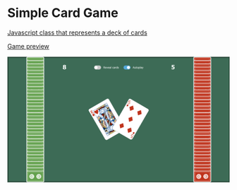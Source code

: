# Simple Card Game
[Javascript class that represents a deck of cards](https://github.com/nikuz/simple-card-game/blob/main/src/models/Deck.ts)

[Game preview](https://nikuz.github.io/simple-card-game/)

![alt text](https://github.com/nikuz/simple-card-game/blob/master/public/preview.png?raw=true)